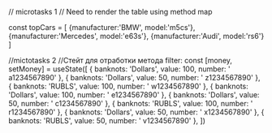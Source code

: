 // microtasks 1
// Need to render the table using method map

const topCars = [
{manufacturer:'BMW', model:'m5cs'},
{manufacturer:'Mercedes', model:'e63s'},
{manufacturer:'Audi', model:'rs6'}
]

//mictotasks 2
//Стейт для отработки метода filter:
const [money, setMoney] = useState([
{ banknots: 'Dollars', value: 100, number: ' a1234567890' },
{ banknots: 'Dollars', value: 50, number: ' z1234567890' },
{ banknots: 'RUBLS', value: 100, number: ' w1234567890' },
{ banknots: 'Dollars', value: 100, number: ' e1234567890' },
{ banknots: 'Dollars', value: 50, number: ' c1234567890' },
{ banknots: 'RUBLS', value: 100, number: ' r1234567890' },
{ banknots: 'Dollars', value: 50, number: ' x1234567890' },
{ banknots: 'RUBLS', value: 50, number: ' v1234567890' },
]) 
